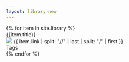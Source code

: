 ```yaml
---
layout: library-new
---
```


<!--Table-->
<div class="w-100 center flex flex-wrap">
<div class="mw8 w-100 center">
{% for item in site.library %}
<div class="pv2 mv2 w-100 br1 bg-newmba-offwhite flex item" data-item-title="{{item.title}}" data-item-source="{{item.link}}">
<div class="w-40 b">{{item.title}}</div>
<div class="w-30 f7"><div class="flex"><img class="mr2 v-mid br-100 ba b--newmba-green" src="https://www.google.com/s2/favicons?domain={{item.link}}"> <span class="black-70 i">{{ item.link | split: "//" | last | split: "/" | first }}</span></div></div>
<div class="w-10"></div>
<div class="w-20">Tags</div>
</div>
{% endfor %}
</div>
</div>